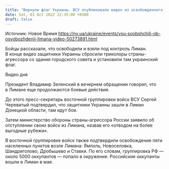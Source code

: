 ```yaml
---
title: "Вернули флаг Украины. ВСУ опубликовали видео из освобожденного Лимана"
date: Sat, 01 Oct 2022 22:35:00 +0300
draft: false
---
```

Источник: Новое Время https://nv.ua/ukraine/events/vsu-soobshchili-ob-osvobozhdenii-limana-video-50273891.html


Бойцы рассказали, что освободили и взяли под контроль Лиман. В конце видео защитники Украины сбросили триколоры страны-агрессора со здания городского совета и установили там украинский флаг.

 Видео дня   

Президент Владимир Зеленский в вечернем обращении говорил, что в Лимане еще продолжаются боевые действия.

 До этого пресс-секретарь восточной группировки войск ВСУ Сергей Череватый подтвердил, что защитники Украины зашли в Лиман Донецкой области, там идут бои.

Затем министерство обороны страны-агрессора России заявило об отступлении своих войск из Лимана, назвав его «отводом на более выгодные рубежи».

В восточной группировке войск также подтвердили освобождение пяти населенных пунктов возле Лимана: Ямполь, Новоселовка, Шандриголово, Дробышево и Ставки. По его словам, группировка РФ — около 5000 оккупантов — попало в окружение. Российские оккупанты вошли в Лиман в мае.
